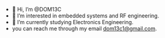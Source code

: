 - 👋 Hi, I’m @DOM13C
- 👀 I’m interested in embedded systems and RF engineering.
- 🌱 I’m currently studying Electronics Engineering.
- you can reach me through my email dom13c1@gmail.com.


<!---
DOM13C/DOM13C is a ✨ special ✨ repository because its `README.md` (this file) appears on your GitHub profile.
You can click the Preview link to take a look at your changes.
--->
